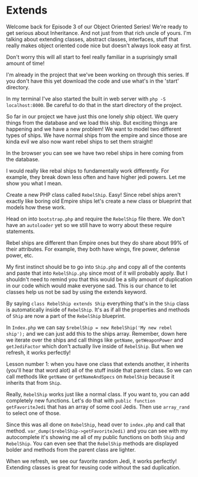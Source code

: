 # Extends

Welcome back for Episode 3 of our Object Oriented Series! We're ready
to get serious about Inheritance. And not just from that rich uncle of yours. 
I'm talking about extending classes, abstract classes, interfaces, stuff 
that really makes object oriented code nice but doesn't always look easy at first.

Don't worry this will all start to feel really familiar in a suprisingly 
small amount of time!

I'm already in the project that we've been working on through this series.
If you don't have this yet download the code and use what's in the 'start'
directory.

In my terminal I've also started the built in web server with `php -S localhost:8000`.
Be careful to do that in the start directory of the project.

So far in our project we have just this one lonely ship object. We query things
from the database and we load this ship. But exciting things are happening
and we have a new problem! We want to model two different types of ships. We have
normal ships from the empire and since those are kinda evil we also now want rebel ships
to set them straight!

In the browser you can see we have two rebel ships in here coming from the database.

I would really like rebal ships to fundamentally work differently. For example, they
break down less often and have higher jedi powers. Let me show you what I mean. 

Create a new PHP class called `RebelShip`. Easy! Since rebel ships aren't exactly
like boring old Empire ships let's create a new class or blueprint that models 
how these work. 

Head on into `bootstrap.php` and require the `RebelShip` file there. We don't have
an `autoloader` yet so we still have to worry about these require statements. 

Rebel ships are different than Empire ones but they do share about 99% of their 
attributes. For example, they both have wings, fire power, defense power, etc. 

My first instinct should be to go into `Ship.php` and copy all of the contents and
paste that into `RebelShip.php` since most of it will probably apply. But I shouldn't
need to remind you that this would be a silly amount of duplication in our code which
would make everyone sad. This is our chance to let classes help us not be sad by using
the extends keyword.

By saying `class RebelShip extends Ship` everything that's in the `Ship` class
is automatically inside of `RebelShip`. It's as if all the properties and methods
of `Ship` are now a part of the `RebelShip` blueprint.

In `Index.php` we can say `$rebelShip = new RebelShip('My new rebel ship');` and we
can just add this to the ships array. Remember, down here we iterate over the ships
and call things like `getName`, `getWeaponPower` and `getJediFactor` which don't
actually live inside of `RebelShip`. But when we refresh, it works perfectly!

Lesson number 1: when you have one class that extends another, it inherits (you'll hear
that word alot) all of the stuff inside that parent class. So we can call methods 
like `getName` or `getNameAndSpecs` on `RebelShip` because it inherits that from `Ship`.

Really, `RebelShip` works just like a normal class. If you want to, you can add
completely new functions. Let's do that with `public function getFavoriteJedi` that
has an array of some cool Jedis. Then use `array_rand` to select one of those.

Since this was all done on `RebelShip`, head over to `index.php` and call that method.
`var_dump($rebelShip->getFavoriteJedi)` and you can see with my autocomplete it's showing
me all of my public functions on both `Ship` and `RebelShip`. You can even see that the
`RebelShip` methods are displayed bolder and methods from the parent class are lighter.

When we refresh, we see our favorite random Jedi, it works perfectly! Extending classes is 
great for reusing code without the sad duplication.
